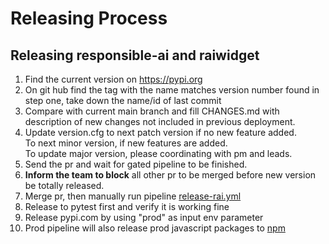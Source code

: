 # Releasing Process

## Releasing responsible-ai and raiwidget

1. Find the current version on https://pypi.org
2. On git hub find the tag with the name matches version number found in step one, take down the name/id of last commit
3. Compare with current main branch and fill CHANGES.md with description of new changes not included in previous deployment.
4. Update version.cfg to next patch version if no new feature added.  
   To next minor version, if new features are added.  
   To update major version, please coordinating with pm and leads.
5. Send the pr and wait for gated pipeline to be finished.
6. **Inform the team to block** all other pr to be merged before new version be totally released.
7. Merge pr, then manually run pipeline [release-rai.yml](https://github.com/microsoft/responsible-ai-widgets/actions/workflows/release-rai.yml)
8. Release to pytest first and verify it is working fine
9. Release pypi.com by using "prod" as input env parameter
10. Prod pipeline will also release prod javascript packages to [npm](https://www.npmjs.com/)
